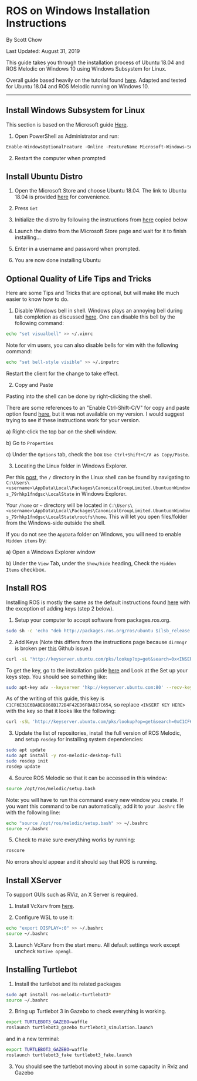 # ROS on Windows Installation Instructions

By Scott Chow

Last Updated: August 31, 2019

This guide takes you through the installation process of Ubuntu 18.04 and ROS Melodic on Windows 10 using Windows Subsystem for Linux.

Overall guide based heavily on the tutorial found [here](https://janbernloehr.de/2017/06/10/ros-windows).
Adapted and tested for Ubuntu 18.04 and ROS Melodic running on Windows 10.

---

## Install Windows Subsystem for Linux

This section is based on the Microsoft guide [Here](https://docs.microsoft.com/en-us/windows/wsl/install-win10).

1. Open PowerShell as Administrator and run: 

```Powershell
Enable-WindowsOptionalFeature -Online -FeatureName Microsoft-Windows-Subsystem-Linux
```

2. Restart the computer when prompted

## Install Ubuntu Distro

1. Open the Microsoft Store and choose Ubuntu 18.04. The link to Ubuntu 18.04 is provided [here](https://www.microsoft.com/en-us/p/ubuntu-1804-lts/9n9tngvndl3q) for convenience.

2. Press `Get`

3. Initialize the distro by following the instructions from [here](https://docs.microsoft.com/en-us/windows/wsl/initialize-distro) copied below

4. Launch the distro from the Microsoft Store page and wait for it to finish installing...

5. Enter in a username and password when prompted.

6. You are now done installing Ubuntu

## Optional Quality of Life Tips and Tricks

Here are some Tips and Tricks that are optional, but will make life much easier to know how to do.

1. Disable Windows bell in shell. Windows plays an annoying bell during tab completion as discussed [here](https://github.com/Microsoft/WSL/issues/715#issuecomment-344888457). One can disable this bell by the following command:

```bash
echo "set visualbell" >> ~/.vimrc
```

Note for vim users, you can also disable bells for vim with the following command:

```bash
echo "set bell-style visible" >> ~/.inputrc
```

Restart the client for the change to take effect.

2. Copy and Paste

Pasting into the shell can be done by right-clicking the shell. 

There are some references to an "Enable Ctrl-Shift-C/V" for copy and paste option found [here](https://devblogs.microsoft.com/commandline/copy-and-paste-arrives-for-linuxwsl-consoles/), but it was not available on my version. I would suggest trying to see if these instructions work for your version. 

a) Right-click the top bar on the shell window.

b) Go to `Properties`

c) Under the `Options` tab, check the box `Use Ctrl+Shift+C/V as Copy/Paste`.

3. Locating the Linux folder in Windows Explorer. 

Per this [post](https://askubuntu.com/questions/759880/where-is-the-ubuntu-file-system-root-directory-in-windows-subsystem-for-linux-an), the `/` directory in the Linux shell can be found by navigating to `C:\Users\<username>\AppData\Local\Packages\CanonicalGroupLimited.UbuntuonWindows_79rhkp1fndgsc\LocalState` in Windows Explorer. 

Your `/home` or `~` directory will be located in `C:\Users\<username>\AppData\Local\Packages\CanonicalGroupLimited.UbuntuonWindows_79rhkp1fndgsc\LocalState\rootfs\home`. This will let you open files/folder from the Windows-side outside the shell.

If you do not see the `AppData` folder on Windows, you will need to enable `Hidden items` by:

a) Open a Windows Explorer window

b) Under the `View` Tab, under the `Show/hide` heading,  Check the `Hidden Items` checkbox.


## Install ROS

Installing ROS is mostly the same as the default instructions found [here](http://wiki.ros.org/melodic/Installation/Ubuntu) with the exception of adding keys (step 2 below).

1. Setup your computer to accept software from packages.ros.org. 

```bash
sudo sh -c 'echo "deb http://packages.ros.org/ros/ubuntu $(lsb_release -sc) main" > /etc/apt/sources.list.d/ros-latest.list'
```
2. Add Keys (Note this differs from the instructions page because `dirmngr` is broken per [this](https://github.com/Microsoft/WSL/issues/3286) Github issue.)

```bash
curl -sL "http://keyserver.ubuntu.com/pks/lookup?op=get&search=0x<INSERT KEY HERE>"  | sudo apt-key add

```

To get the key, go to the installation guide [here](http://wiki.ros.org/melodic/Installation/Ubuntu) and Look at the Set up your keys step. You should see something like:

```bash
sudo apt-key adv --keyserver 'hkp://keyserver.ubuntu.com:80' --recv-key C1CF6E31E6BADE8868B172B4F42ED6FBAB17C654
```

As of the writing of this guide, this key is `C1CF6E31E6BADE8868B172B4F42ED6FBAB17C654`, so replace `<INSERT KEY HERE>` with the key so that it looks like the following:

```bash
curl -sSL 'http://keyserver.ubuntu.com/pks/lookup?op=get&search=0xC1CF6E31E6BADE8868B172B4F42ED6FBAB17C654' | sudo apt-key add -

```

3. Update the list of repositories, install the full version of ROS Melodic, and setup `rosdep` for installing system dependencies:
```bash
sudo apt update
sudo apt install -y ros-melodic-desktop-full
sudo rosdep init
rosdep update
```

4. Source ROS Melodic so that it can be accessed in this window:

```bash
source /opt/ros/melodic/setup.bash
```

Note: you will have to run this command every new window you create. If you want this command to be run automatically, add it to your `.bashrc` file with the following line:

```bash
echo "source /opt/ros/melodic/setup.bash" >> ~/.bashrc
source ~/.bashrc
```

5. Check to make sure everything works by running:
```bash
roscore
```
No errors should appear and it should say that ROS is running.

## Install XServer

To support GUIs such as RViz, an X Server is required.

1. Install VcXsrv from [here](https://sourceforge.net/projects/vcxsrv/).

2. Configure WSL to use it:

```bash
echo "export DISPLAY=:0" >> ~/.bashrc
source ~/.bashrc
```

3. Launch VcXsrv from the start menu. All default settings work except uncheck `Native opengl`.

## Installing Turtlebot

1. Install the turtlebot and its related packages
```bash
sudo apt install ros-melodic-turtlebot3*
source ~/.bashrc
```

2. Bring up Turtlebot 3 in Gazebo to check everything is working.
```bash
export TURTLEBOT3_GAZEBO=waffle
roslaunch turtlebot3_gazebo turtlebot3_simulation.launch
```

and in a new terminal:
```bash
export TURTLEBOT3_GAZEBO=waffle
roslaunch turtlebot3_fake turtlebot3_fake.launch
```

3. You should see the turtlebot moving about in some capacity in Rviz and Gazebo
